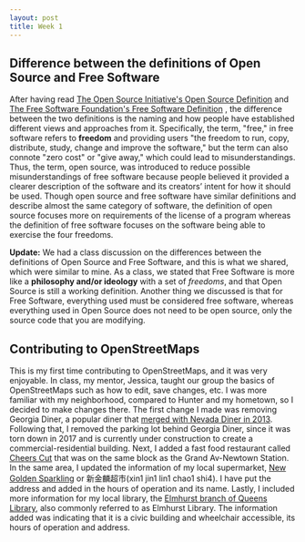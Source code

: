 ```yaml
---
layout: post
title: Week 1
---
```


## Difference between the definitions of Open Source and Free Software

After having read [The Open Source Initiative's Open Source Definition](https://opensource.org/osd)
and [The Free Software Foundation's Free Software Definition](https://www.gnu.org/philosophy/free-sw.html)
, the difference between the two definitions is the naming and how people have established different views
and approaches from it. Specifically, the term, "free," in free software refers to **freedom** and providing users
"the freedom to run, copy, distribute, study, change and improve the software," but the term can also connote "zero
cost" or "give away," which could lead to misunderstandings. Thus, the term, open source, was introduced to reduce
possible misunderstandings of free software because people believed it provided a clearer description 
of the software and its creators’ intent for how it should be used. Though open source and free software have similar
definitions and describe almost the same category of software, the definition of open source focuses more on requirements
of the license of a program whereas the definition of free software focuses on the software being able to exercise
the four freedoms. 

**Update:** We had a class discussion on the differences between the definitions of Open Source and Free Software, and
this is what we shared, which were similar to mine. As a class, we stated that Free Software is more like a **philosophy and/or 
ideology** with a set of *freedoms*, and that Open Source is still a working definition. Another thing we discussed is that
for Free Software, everything used must be considered free software, whereas everything used in Open Source does not need to
be open source, only the source code that you are modifying.

## Contributing to OpenStreetMaps

This is my first time contributing to OpenStreetMaps, and it was very enjoyable. In class, my mentor, Jessica, taught our group the basics of OpenStreetMaps such as how to edit, save changes, etc. I was more familiar with my neighborhood, compared to Hunter and my hometown, so I decided to make changes there. The first change I made was removing Georgia Diner, a popular diner that [merged with Nevada Diner in 2013](https://qns.com/story/2018/02/12/georgia-diner-elmhurst-close-doors-march-merge-nevada-diner/). Following that, I removed the parking lot behind Georgia Diner, since it was torn down in 2017 and is currently under construction to create a commercial-residential building. Next, I added a fast food restaurant called [Cheers Cut](https://www.yelp.com/biz/cheers-cut-elmhurst-3) that was on the same block as the Grand Av-Newtown Station. In the same area, I updated the information of my local supermarket, [New Golden Sparkling](https://www.yelp.com/biz/new-golden-sparkling-elmhurst) or 新金麟超市(xin1 jin1 lin1 chao1 shi4). I have put the address and added in the hours of operation and its name.
Lastly, I included more information for my local library, the [Elmhurst branch of Queens Library](http://www.queenslibrary.org/branch/elmhurst/?filters=ev_loc:93200000), also commonly referred to as Elmhurst Library. The information added was indicating that it is a civic building and wheelchair accessible, its hours of operation and address.
